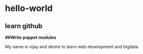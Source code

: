 # hello-world
## learn github
**##Write puppet modules**

My name is vijay and desire to learn web development and bigdata
